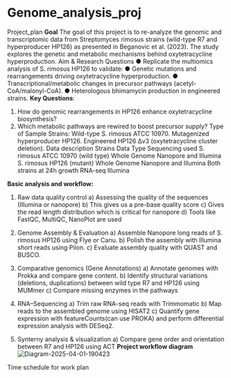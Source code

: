 # Genome_analysis_proj
Project_plan 
**Goal**
The goal of this project is to re-analyze the genomic and transcriptomic data from Streptomyces rimosus strains (wild-type R7 and hyperproducer HP126) as presented in Beganovic et al. (2023). The study explores the genetic and metabolic mechanisms behind oxytetracycline hyperproduction.
Aim & Research Questions
●	Replicate the multiomics analysis of S. rimosus HP126 to validate:
●	Genetic mutations and rearrangements driving oxytetracycline hyperproduction.
●	Transcriptional/metabolic changes in precursor pathways (acetyl-CoA/malonyl-CoA).
●	Heterologous bhimamycin production in engineered strains.
**Key Questions**:
1)	How do genomic rearrangements in HP126 enhance oxytetracycline biosynthesis?
2)	Which metabolic pathways are rewired to boost precursor supply?
Type of Sample
Strains:
Wild-type S. rimosus ATCC 10970.
Mutagenized hyperproducer HP126.
Engineered HP126 Δv3 (oxytetracycline cluster deletion).
Data description 
Strains	Data Type	Sequencing used
S. rimosus ATCC 10970 (wild type)	Whole Genome	Nanopore and Illumina
S. rimosus HP126 (mutant)	Whole Genome	Nanopore and Illumina
Both strains at 24h growth	RNA-seq	Illumina

**Basic analysis and workflow:**
1.	Raw data quality control
a)	Assessing the quality of the sequences (Illumina or nanopore)
b)	This gives us a pre-base quality score
c)	Gives the read length distribution which is critical for nanopore 
d)	Tools like FastQC, MultiQC, NanoPlot are used
2.	Genome Assembly & Evaluation
a)	Assemble Nanopore long reads of S. rimosus HP126 using Flye or Canu.
b)	Polish the assembly with Illumina short reads using Pilon.
c)	Evaluate assembly quality with QUAST and BUSCO.

3.	Comparative genomics (Gene Annotations)
a)	Annotate genomes with Prokka and compare gene content.
b)	Identify structural variations (deletions, duplications) between wild type R7 and HP126 using MUMmer
c)	Compare missing enzymes in the pathways 

4.	RNA–Sequencing 
a)	Trim raw RNA-seq reads with Trimmomatic
b)	Map reads to the assembled genome using HISAT2
c)	Quantify gene expression with featureCounts(can use PROKA) and perform differential expression analysis with DESeq2.

5.	Synterny analysis & visualization 
a)	Compare gene order and orientation between R7 and HP126 using ACT
**Project workflow diagram**
![Diagram-2025-04-01-190423](https://github.com/user-attachments/assets/afd97b51-54b1-4417-9fa5-e36518729529)

Time schedule for work plan 




